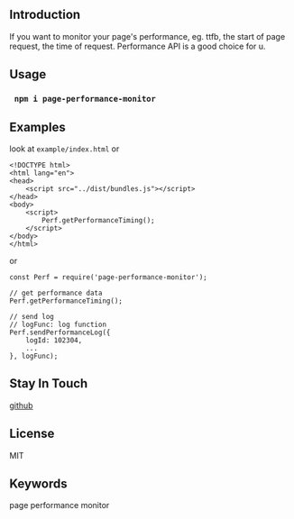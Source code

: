 ## Introduction
If you want to monitor your page's performance, eg. ttfb, the start of page request, the time of request. Performance API is a good choice for u.


## Usage

### ` npm i page-performance-monitor`


## Examples

look at `example/index.html` or

```
<!DOCTYPE html>
<html lang="en">
<head>
    <script src="../dist/bundles.js"></script>
</head>
<body>
    <script>
        Perf.getPerformanceTiming();
    </script>
</body>
</html>

```

or

```
const Perf = require('page-performance-monitor');

// get performance data
Perf.getPerformanceTiming();

// send log
// logFunc: log function 
Perf.sendPerformanceLog({
    logId: 102304,
    ...
}, logFunc);

```



## Stay In Touch

[github](https://github.com/Tiffanysbear/page-performance-monitor)

## License

MIT


## Keywords
page
performance
monitor
